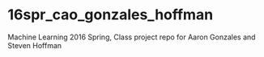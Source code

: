 # 16spr_cao_gonzales_hoffman
Machine Learning 2016 Spring, Class project repo for Aaron Gonzales and Steven Hoffman
